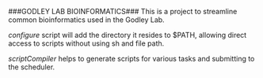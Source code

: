 ###GODLEY LAB BIOINFORMATICS###
This is a project to streamline common bioinformatics used in the Godley Lab.

*configure* script will add the directory it resides to $PATH, allowing direct access to scripts without using sh and file path.

*scriptCompiler* helps to generate scripts for various tasks and submitting to the scheduler.

